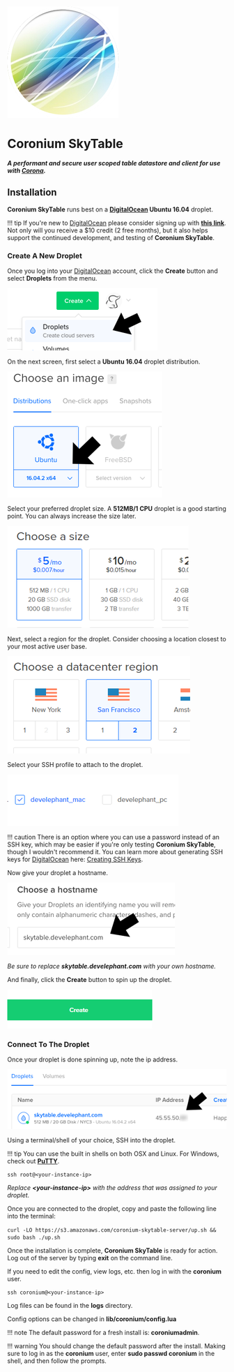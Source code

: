![logo](imgs/logo256.png)

# Coronium SkyTable

___A performant and secure user scoped table datastore and client for use with [Corona](https://coronalabs.com).___

## Installation

__Coronium SkyTable__ runs best on a __[DigitalOcean](https://m.do.co/c/cddeeddbbdb8) Ubuntu 16.04__ droplet.

!!! tip
    If you're new to [DigitalOcean](https://m.do.co/c/cddeeddbbdb8) please consider signing up with __[this link](https://m.do.co/c/cddeeddbbdb8)__. Not only will you receive a $10 credit (2 free months), but it also helps support the continued development, and testing of __Coronium SkyTable__.


### Create A New Droplet

Once you log into your [DigitalOcean](https://m.do.co/c/cddeeddbbdb8) account, click the __Create__ button and select __Droplets__ from the menu.

![step1](imgs/step01.png)

On the next screen, first select a __Ubuntu 16.04__ droplet distribution.

![step2](imgs/step02.png) 

Select your preferred droplet size. A __512MB/1 CPU__ droplet is a good starting point. You can always increase the size later.

![step3](imgs/step03.png)

Next, select a region for the droplet. Consider choosing a location closest to your most active user base.

![step4](imgs/step04.png)

Select your SSH profile to attach to the droplet.

![step5](imgs/step05.png)

!!! caution
    There is an option where you can use a password instead of an SSH key, which may be easier if you're only testing __Coronium SkyTable__, though I wouldn't recommend it. You can learn more about generating SSH keys for [DigitalOcean](https://m.do.co/c/cddeeddbbdb8) here: [Creating SSH Keys](https://www.digitalocean.com/community/tutorials/how-to-use-ssh-keys-with-digitalocean-droplets).

Now give your droplet a hostname.

![step6](imgs/step06.png)

_Be sure to replace __skytable.develephant.com__ with your own hostname._

And finally, click the __Create__ button to spin up the droplet.

![step7](imgs/step07.png)

### Connect To The Droplet

Once your droplet is done spinning up, note the ip address.

![step8](imgs/step08.png)

Using a terminal/shell of your choice, SSH into the droplet.

!!! tip
    You can use the built in shells on both OSX and Linux. For Windows, check out __[PuTTY](https://www.chiark.greenend.org.uk/~sgtatham/putty/latest.html)__.

```
ssh root@<your-instance-ip>
```

_Replace __<your-instance-ip\>__ with the address that was assigned to your droplet._

Once you are connected to the droplet, copy and paste the following line into the terminal:

`curl -LO https://s3.amazonaws.com/coronium-skytable-server/up.sh && sudo bash ./up.sh`

Once the installation is complete, __Coronium SkyTable__ is ready for action. Log out of the server by typing __exit__ on the command line.

If you need to edit the config, view logs, etc. then log in with the __coronium__ user.

```
ssh coronium@<your-instance-ip>
```

Log files can be found in the __logs__ directory.

Config options can be changed in __lib/coronium/config.lua__

!!! note
    The default password for a fresh install is: __coroniumadmin__.

!!! warning
    You should change the default password after the install. Making sure to log in as the __coronium__ user, enter __sudo passwd coronium__ in the shell, and then follow the prompts.
